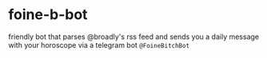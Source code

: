 # foine-b-bot

friendly bot that parses @broadly's rss feed and sends you a daily message with your horoscope via a telegram bot `@FoineBitchBot`
